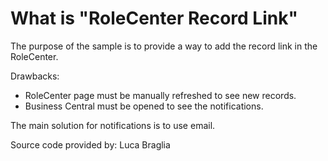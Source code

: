 # What is "RoleCenter Record Link" 
The purpose of the sample is to provide a way to add the record link in the RoleCenter.

Drawbacks:
- RoleCenter page must be manually refreshed to see new records.
- Business Central must be opened to see the notifications.

The main solution for notifications is to use email.

Source code provided by: Luca Braglia